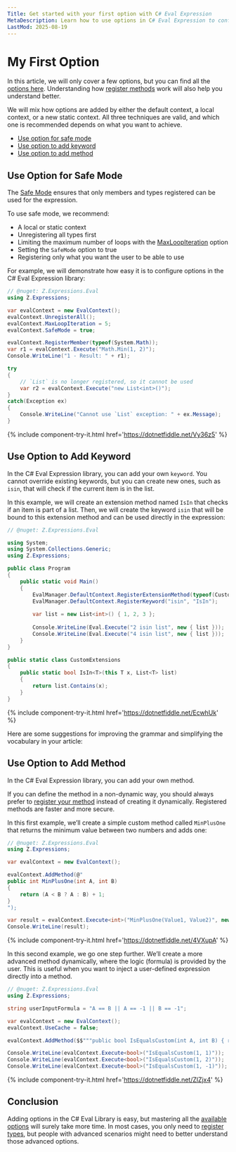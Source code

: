 ```yaml
---
Title: Get started with your first option with C# Eval Expression
MetaDescription: Learn how to use options in C# Eval Expression to configure your eval context to align with your scenarios and requirements.
LastMod: 2025-08-19
---
```


# My First Option

In this article, we will only cover a few options, but you can find all the [options here](/options). Understanding how [register methods](https://eval-expression.net/register-unregister) work will also help you understand better.

We will mix how options are added by either the default context, a local context, or a new static context. All three techniques are valid, and which one is recommended depends on what you want to achieve.

- [Use option for safe mode](#use-option-for-safe-mode)
- [Use option to add keyword](#use-option-to-add-keyword)
- [Use option to add method](#use-option-to-add-method)

## Use Option for Safe Mode

The [Safe Mode](/options#safemode) ensures that only members and types registered can be used for the expression.

To use safe mode, we recommend:
- A local or static context
- Unregistering all types first
- Limiting the maximum number of loops with the [MaxLoopIteration](/options#maxloopiteration) option
- Setting the `SafeMode` option to true
- Registering only what you want the user to be able to use

For example, we will demonstrate how easy it is to configure options in the C# Eval Expression library:

```csharp
// @nuget: Z.Expressions.Eval
using Z.Expressions;

var evalContext = new EvalContext();
evalContext.UnregisterAll();
evalContext.MaxLoopIteration = 5;
evalContext.SafeMode = true;

evalContext.RegisterMember(typeof(System.Math));
var r1 = evalContext.Execute("Math.Min(1, 2)");
Console.WriteLine("1 - Result: " + r1);

try
{
	// `List` is no longer registered, so it cannot be used
	var r2 = evalContext.Execute("new List<int>()");
}
catch(Exception ex)
{
	Console.WriteLine("Cannot use `List` exception: " + ex.Message);
}
```

{% include component-try-it.html href='https://dotnetfiddle.net/Vy36z5' %}

## Use Option to Add Keyword

In the C# Eval Expression library, you can add your own `keyword`. You cannot override existing keywords, but you can create new ones, such as `isin`, that will check if the current item is in the list. 

In this example, we will create an extension method named `IsIn` that checks if an item is part of a list. Then, we will create the keyword `isin` that will be bound to this extension method and can be used directly in the expression:

```csharp
// @nuget: Z.Expressions.Eval

using System;
using System.Collections.Generic;
using Z.Expressions;

public class Program
{
	public static void Main()
	{
		EvalManager.DefaultContext.RegisterExtensionMethod(typeof(CustomExtensions));
		EvalManager.DefaultContext.RegisterKeyword("isin", "IsIn");
		
		var list = new List<int>() { 1, 2, 3 };
		
		Console.WriteLine(Eval.Execute("2 isin list", new { list }));
		Console.WriteLine(Eval.Execute("4 isin list", new { list }));
	}
}

public static class CustomExtensions
{
	public static bool IsIn<T>(this T x, List<T> list)
	{
		return list.Contains(x);
	}
}
```

{% include component-try-it.html href='https://dotnetfiddle.net/EcwhUk' %}

Here are some suggestions for improving the grammar and simplifying the vocabulary in your article:

## Use Option to Add Method

In the C# Eval Expression library, you can add your own method.

If you can define the method in a non-dynamic way, you should always prefer to [register your method](/register-unregister) instead of creating it dynamically. Registered methods are faster and more secure.

In this first example, we’ll create a simple custom method called `MinPlusOne` that returns the minimum value between two numbers and adds one:

```csharp
// @nuget: Z.Expressions.Eval
using Z.Expressions;

var evalContext = new EvalContext();	

evalContext.AddMethod(@"
public int MinPlusOne(int A, int B)
{
	return (A < B ? A : B) + 1;
}
");

var result = evalContext.Execute<int>("MinPlusOne(Value1, Value2)", new { Value1 = 1, Value2 = 99 });
Console.WriteLine(result); 
```

{% include component-try-it.html href='https://dotnetfiddle.net/4VXupA' %}

In this second example, we go one step further. We’ll create a more advanced method dynamically, where the logic (formula) is provided by the user. This is useful when you want to inject a user-defined expression directly into a method.

```csharp
// @nuget: Z.Expressions.Eval
using Z.Expressions;

string userInputFormula = "A == B || A == -1 || B == -1";

var evalContext = new EvalContext();
evalContext.UseCache = false;		

evalContext.AddMethod($$"""public bool IsEqualsCustom(int A, int B) { return {{userInputFormula}}; }""");

Console.WriteLine(evalContext.Execute<bool>("IsEqualsCustom(1, 1)")); 
Console.WriteLine(evalContext.Execute<bool>("IsEqualsCustom(1, 2)")); 
Console.WriteLine(evalContext.Execute<bool>("IsEqualsCustom(1, -1)")); 
```

{% include component-try-it.html href='https://dotnetfiddle.net/ZlZjx4' %}

## Conclusion

Adding options in the C# Eval Library is easy, but mastering all the [available options](/options) will surely take more time. In most cases, you only need to [register types](/register-unregister), but people with advanced scenarios might need to better understand those advanced options.
